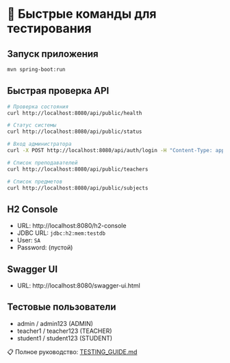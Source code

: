 # 🚀 Быстрые команды для тестирования

## Запуск приложения
```bash
mvn spring-boot:run
```

## Быстрая проверка API
```bash
# Проверка состояния
curl http://localhost:8080/api/public/health

# Статус системы  
curl http://localhost:8080/api/public/status

# Вход администратора
curl -X POST http://localhost:8080/api/auth/login -H "Content-Type: application/json" -d '{"username":"admin","password":"admin123"}'

# Список преподавателей
curl http://localhost:8080/api/public/teachers

# Список предметов
curl http://localhost:8080/api/public/subjects
```

## H2 Console
- URL: http://localhost:8080/h2-console
- JDBC URL: `jdbc:h2:mem:testdb`
- User: `SA`
- Password: (пустой)

## Swagger UI
- URL: http://localhost:8080/swagger-ui.html

## Тестовые пользователи
- admin / admin123 (ADMIN)
- teacher1 / teacher123 (TEACHER)  
- student1 / student123 (STUDENT)

📋 Полное руководство: [TESTING_GUIDE.md](TESTING_GUIDE.md)
